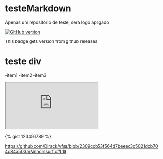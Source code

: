 # testeMarkdown
Apenas um repositório de teste, será logo apagado

[![GitHub version](https://badge.fury.io/gh/conventional-changelog%2Fstandard-version.svg)](https://badge.fury.io/gh/conventional-changelog%2Fstandard-version)

This badge gets version from github releases.

# teste div
 -item1
 -item2
 -item3

<div>
 <iframe src=https://github.com/Dirack/vfsa/wiki/Release-history#release></iframe></div>
 
 {% gist 123456789 %}
 
 https://github.com/Dirack/vfsa/blob/2309ccb53f564d7beeec3c5021dcb704c84a503a/Mnhcrssurf.c#L19
